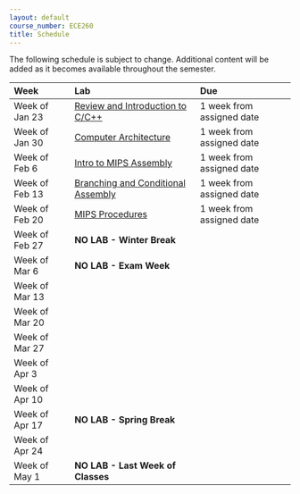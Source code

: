```yaml
---
layout: default
course_number: ECE260
title: Schedule
---
```


The following schedule is subject to change.
Additional content will be added as it becomes available throughout the semester.<br>


**Week**       | **Lab**                                                                                                                             |  **Due**                                                                                                                   
:--------------|:------------------------------------------------------------------------------------------------------------------------------------|:--------------------------    
Week of Jan 23 |  [Review and Introduction to C/C++](https://drive.google.com/a/ycp.edu/file/d/0B36p-YmqpYFWb2V3b1VOWVZwaHM/view?usp=sharing)        |  1 week from assigned date                                           
Week of Jan 30 |  [Computer Architecture](https://drive.google.com/a/ycp.edu/file/d/0B36p-YmqpYFWY2FFXzNaR1FldVk/view?usp=sharing)                   |  1 week from assigned date
Week of Feb 6  |  [Intro to MIPS Assembly](https://drive.google.com/a/ycp.edu/file/d/0B36p-YmqpYFWME9NTEw1SWJEUG8/view?usp=sharing)                  |  1 week from assigned date
Week of Feb 13 |  [Branching and Conditional Assembly](https://drive.google.com/a/ycp.edu/file/d/0B36p-YmqpYFWNzd0M3NTX0VpU2M/view?usp=sharing)      |  1 week from assigned date
Week of Feb 20 |  [MIPS Procedures](https://drive.google.com/a/ycp.edu/file/d/0B36p-YmqpYFWRmJFcWpJQndaVVE/view?usp=sharing)                         |  1 week from assigned date
Week of Feb 27 |  **NO LAB - Winter Break**                                                                                                          |
Week of Mar 6  |  **NO LAB - Exam Week**                                                                                                             |  <!-- SIGCSE WEEK - no wednesday lab section -->                                                                                                  
Week of Mar 13 |                                                                                                                                     |
Week of Mar 20 |                                                                                                                                     |
Week of Mar 27 |                                                                                                                                     |
Week of Apr 3  |                                                                                                                                     |
Week of Apr 10 |                                                                                                                                     |
Week of Apr 17 |  **NO LAB - Spring Break**                                                                                                          |
Week of Apr 24 |                                                                                                                                     |
Week of May 1  |  **NO LAB - Last Week of Classes**                                                                                                  |
